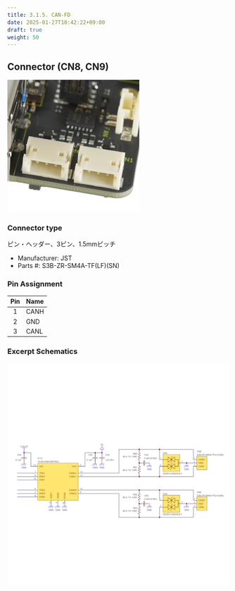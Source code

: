 ```yaml
---
title: 3.1.5. CAN-FD
date: 2025-01-27T10:42:22+09:00
draft: true
weight: 50
---
```

## Connector (CN8, CN9) #

![Connector_CAN-FD](images/CAN-FD_300x300.png)

### Connector type
ピン・ヘッダー、3ピン、1.5mmピッチ
* Manufacturer: JST
* Parts #: S3B-ZR-SM4A-TF(LF)(SN)

### Pin Assignment
|Pin|Name|
|:---:|:---|
|1|CANH|
|2|GND|
|3|CANL|

### Excerpt Schematics

![Connector_CAN-FD](images/CAN-FD_ExcerptSchematics.png)
